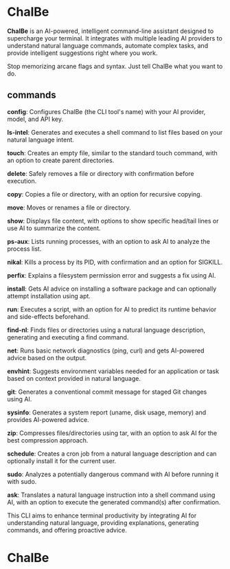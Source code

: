 # ChalBe

**ChalBe** is an AI-powered, intelligent command-line assistant designed to supercharge your terminal. It integrates with multiple leading AI providers to understand natural language commands, automate complex tasks, and provide intelligent suggestions right where you work.

Stop memorizing arcane flags and syntax. Just tell ChalBe what you want to do.

## commands

**config**: Configures ChalBe (the CLI tool's name) with your AI provider, model, and API key.

**ls-intel**: Generates and executes a shell command to list files based on your natural language intent.

**touch**: Creates an empty file, similar to the standard touch command, with an option to create parent directories.

**delete**: Safely removes a file or directory with confirmation before execution.

**copy**: Copies a file or directory, with an option for recursive copying.

**move**: Moves or renames a file or directory.

**show**: Displays file content, with options to show specific head/tail lines or use AI to summarize the content.

**ps-aux**: Lists running processes, with an option to ask AI to analyze the process list.

**nikal**: Kills a process by its PID, with confirmation and an option for SIGKILL.

**perfix**: Explains a filesystem permission error and suggests a fix using AI.

**install**: Gets AI advice on installing a software package and can optionally attempt installation using apt.

**run**: Executes a script, with an option for AI to predict its runtime behavior and side-effects beforehand.

**find-nl**: Finds files or directories using a natural language description, generating and executing a find command.

**net**: Runs basic network diagnostics (ping, curl) and gets AI-powered advice based on the output.

**envhint**: Suggests environment variables needed for an application or task based on context provided in natural language.

**git**: Generates a conventional commit message for staged Git changes using AI.

**sysinfo**: Generates a system report (uname, disk usage, memory) and provides AI-powered advice.

**zip**: Compresses files/directories using tar, with an option to ask AI for the best compression approach.

**schedule**: Creates a cron job from a natural language description and can optionally install it for the current user.

**sudo**: Analyzes a potentially dangerous command with AI before running it with sudo.

**ask**: Translates a natural language instruction into a shell command using AI, with an option to execute the generated command(s) after confirmation.

This CLI aims to enhance terminal productivity by integrating AI for understanding natural language, providing explanations, generating commands, and offering proactive advice.

# ChalBe
